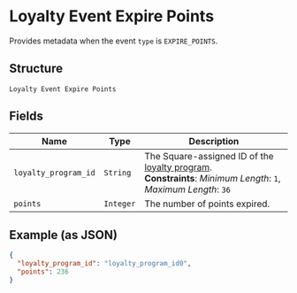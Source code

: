 
# Loyalty Event Expire Points

Provides metadata when the event `type` is `EXPIRE_POINTS`.

## Structure

`Loyalty Event Expire Points`

## Fields

| Name | Type | Description |
|  --- | --- | --- |
| `loyalty_program_id` | `String` | The Square-assigned ID of the [loyalty program](#type-LoyaltyProgram).<br>**Constraints**: *Minimum Length*: `1`, *Maximum Length*: `36` |
| `points` | `Integer` | The number of points expired. |

## Example (as JSON)

```json
{
  "loyalty_program_id": "loyalty_program_id0",
  "points": 236
}
```

